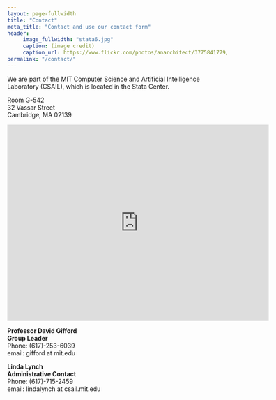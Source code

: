 ```yaml
---
layout: page-fullwidth
title: "Contact"
meta_title: "Contact and use our contact form"
header:
     image_fullwidth: "stata6.jpg"
     caption: (image credit)
     caption_url: https://www.flickr.com/photos/anarchitect/3775841779/
permalink: "/contact/"
---
```

We are part of the MIT Computer Science and Artificial Intelligence
Laboratory (CSAIL), which is located in the Stata Center.

Room G-542  
32 Vassar Street  
Cambridge, MA 02139

<iframe allowfullscreen="" width="600" height="450" src="https://www.google.com/maps/embed?pb=!1m14!1m8!1m3!1d5896.185367334012!2d-71.090563!3d42.361864!3m2!1i1024!2i768!4f13.1!3m3!1m2!1s0x0%3A0x303ada1e9664dfed!2sMIT%3A+Computer+Science+and+Artificial+Intelligence+Laboratory!5e0!3m2!1sen!2sus!4v1521045431424" style="border: 0;"></iframe>

**Professor David Gifford  
Group Leader**  
Phone: (617)-253-6039  
email: gifford at mit.edu 

**Linda Lynch  
Administrative Contact**  
Phone: (617)-715-2459  
email: lindalynch at csail.mit.edu

